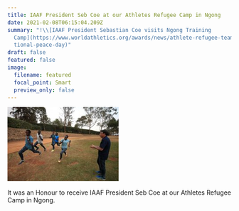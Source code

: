 ```yaml
---
title: IAAF President Seb Coe at our Athletes Refugee Camp in Ngong
date: 2021-02-08T06:15:04.209Z
summary: "!\\[IAAF President Sebastian Coe visits Ngong Training
  Camp](https://www.worldathletics.org/awards/news/athlete-refugee-team-interna\
  tional-peace-day)"
draft: false
featured: false
image:
  filename: featured
  focal_point: Smart
  preview_only: false
---
```

![](iaafngong.jpg)

It was an Honour to receive IAAF President Seb Coe at our Athletes Refugee Camp in Ngong.